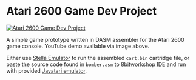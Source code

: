 # Atari 2600 Game Dev Project

[![Atari 2600 Game Dev Project](http://nikolapacekvetnic.rs/wp-content/uploads/2022/05/Screenshot-2022-05-09-at-23.17.26.png)](https://www.youtube.com/watch?v=_RS7rK5FgkM)

A simple game prototype written in DASM assembler for the Atari 2600 game console. YouTube demo available via image above.

Either use [Stella Emulator](https://stella-emu.github.io) to run the assembled `cart.bin` cartridge file, or paste the source code found in `bomber.asm` to [8bitworkshop IDE](https://8bitworkshop.com/v3.9.0/?) and run with provided [Javatari emulator](https://javatari.org).